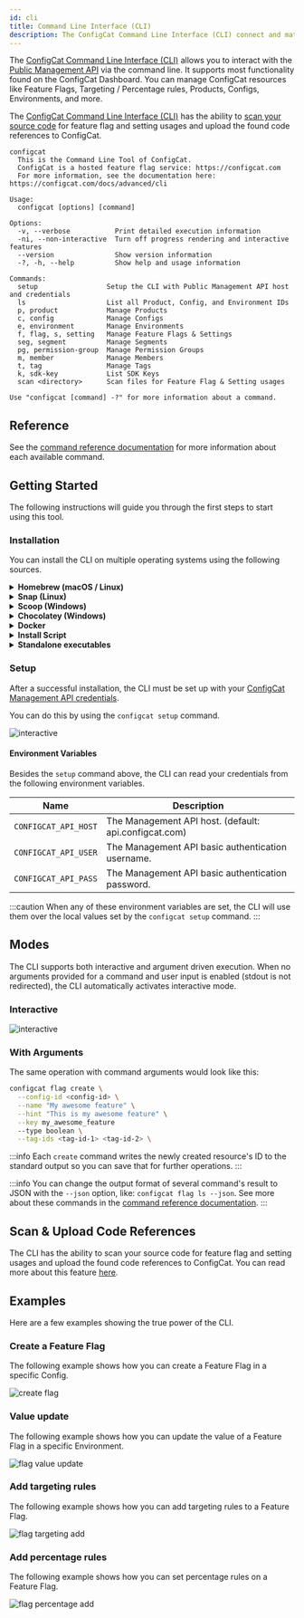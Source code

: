 ```yaml
---
id: cli
title: Command Line Interface (CLI)
description: The ConfigCat Command Line Interface (CLI) connect and match feature flags in your source code with feature flags in the Dashboard.
---
```


The <a target="_blank" href="https://github.com/configcat/cli">ConfigCat Command Line Interface (CLI)</a> allows you to interact with the [Public Management API](advanced/public-api.md) via the command line. It supports most functionality found on the ConfigCat Dashboard. You can manage ConfigCat resources like Feature Flags, Targeting / Percentage rules, Products, Configs, Environments, and more.

The <a target="_blank" href="https://github.com/configcat/cli">ConfigCat Command Line Interface (CLI)</a> has the ability to [scan your source code](/advanced/code-references/overview.md) for feature flag and setting usages and upload the found code references to ConfigCat.

```
configcat
  This is the Command Line Tool of ConfigCat.
  ConfigCat is a hosted feature flag service: https://configcat.com
  For more information, see the documentation here: https://configcat.com/docs/advanced/cli

Usage:
  configcat [options] [command]

Options:
  -v, --verbose           Print detailed execution information
  -ni, --non-interactive  Turn off progress rendering and interactive features
  --version               Show version information
  -?, -h, --help          Show help and usage information

Commands:
  setup                 Setup the CLI with Public Management API host and credentials
  ls                    List all Product, Config, and Environment IDs
  p, product            Manage Products
  c, config             Manage Configs
  e, environment        Manage Environments
  f, flag, s, setting   Manage Feature Flags & Settings
  seg, segment          Manage Segments
  pg, permission-group  Manage Permission Groups
  m, member             Manage Members
  t, tag                Manage Tags
  k, sdk-key            List SDK Keys
  scan <directory>      Scan files for Feature Flag & Setting usages

Use "configcat [command] -?" for more information about a command.
```

## Reference

See the <a target="_blank" href="https://configcat.github.io/cli/">command reference documentation</a> for more information about each available command.

## Getting Started

The following instructions will guide you through the first steps to start using this tool.

### Installation

You can install the CLI on multiple operating systems using the following sources.

<details>
  <summary><strong>Homebrew (macOS / Linux)</strong></summary>

Install the CLI with <a target="_blank" href="https://brew.sh">Homebrew</a> from <a target="_blank" href="https://github.com/configcat/homebrew-tap">ConfigCat's tap</a> by executing the following command:

```bash
brew tap configcat/tap
brew install configcat
```

</details>

<details>
  <summary><strong>Snap (Linux)</strong></summary>

Install the CLI with <a target="_blank" href="https://snapcraft.io">Snapcraft</a> by executing the following command:

```bash
sudo snap install configcat
```

</details>

<details>
  <summary><strong>Scoop (Windows)</strong></summary>

Install the CLI with <a target="_blank" href="https://scoop.sh">Scoop</a> from <a target="_blank" href="https://github.com/configcat/scoop-configcat">ConfigCat's bucket</a> by executing the following command:

```bash
scoop bucket add configcat https://github.com/configcat/scoop-configcat
scoop install configcat
```

</details>

<details>
  <summary><strong>Chocolatey (Windows)</strong></summary>

Install the CLI with <a target="_blank" href="https://chocolatey.org/">Chocolatey</a> by executing the following command:

```powershell
choco install configcat
```

</details>

<details>
  <summary><strong>Docker</strong></summary>

The CLI can be executed from a <a target="_blank" href="https://www.docker.com/">Docker</a> image.

```bash
docker pull configcat/cli
```

An example of how to scan a repository for feature flag & setting references with the docker image.

```bash
docker run --rm \
    --env CONFIGCAT_API_HOST=<API-HOST> \
    --env CONFIGCAT_API_USER=<API-USER> \
    --env CONFIGCAT_API_PASS=<API-PASSWORD> \
    -v /path/to/repository:/repository \
  configcat/cli scan "/repository" --print --config-id <CONFIG-ID>
```

</details>

<details>
  <summary><strong>Install Script</strong></summary>

On Unix platforms, you can install the CLI by executing an install script.

```bash
curl -fsSL "https://raw.githubusercontent.com/configcat/cli/main/scripts/install.sh" | bash
```

By default, the script downloads the OS specific artifact from the latest <a target="_blank" href="https://github.com/configcat/cli/releases">GitHub Release</a> with `curl` and moves it into the `/usr/local/bin` directory.

It might happen that you don't have permissions to write into `/usr/local/bin`, then you should execute the install script with `sudo`.

```bash
curl -fsSL "https://raw.githubusercontent.com/configcat/cli/main/scripts/install.sh" | sudo bash
```

The script accepts the following input parameters:

| Parameter         | Description                                      | Default value    |
| ----------------- | ------------------------------------------------ | ---------------- |
| `-d`, `--dir`     | The directory where the CLI should be installed. | `/usr/local/bin` |
| `-v`, `--version` | The desired version to install.                  | `latest`         |
| `-a`, `--arch`    | The desired architecture to install.             | `x64`            |

Available **architecture** values for Linux: `x64`, `musl-x64`, `arm`, `arm64`.

Available **architecture** values for macOS: `x64`, `arm64`.

**Script usage examples**:

_Custom installation directory_:

```bash
curl -fsSL "https://raw.githubusercontent.com/configcat/cli/main/scripts/install.sh" | bash -s -- -d=/path/to/install
```

_Install a different version_:

```bash
curl -fsSL "https://raw.githubusercontent.com/configcat/cli/main/scripts/install.sh" | bash -s -- -v=1.4.2
```

_Install with custom architecture_:

```bash
curl -fsSL "https://raw.githubusercontent.com/configcat/cli/main/scripts/install.sh" | bash -s -- -a=arm
```

</details>

<details>
  <summary><strong>Standalone executables</strong></summary>

You can download the executables directly from <a target="_blank" href="https://github.com/configcat/cli/releases">GitHub Releases</a> for your desired platform.

</details>

### Setup

After a successful installation, the CLI must be set up with your <a target="_blank" href="https://app.configcat.com/my-account/public-api-credentials">ConfigCat Management API credentials</a>.

You can do this by using the `configcat setup` command.

<img src="/docs/assets/cli/setup.gif" className="zoomable" alt="interactive" />

#### Environment Variables

Besides the `setup` command above, the CLI can read your credentials from the following environment variables.

| Name                 | Description                                           |
| -------------------- | ----------------------------------------------------- |
| `CONFIGCAT_API_HOST` | The Management API host. (default: api.configcat.com) |
| `CONFIGCAT_API_USER` | The Management API basic authentication username.     |
| `CONFIGCAT_API_PASS` | The Management API basic authentication password.     |

:::caution
When any of these environment variables are set, the CLI will use them over the local values set by the `configcat setup` command.
:::

## Modes

The CLI supports both interactive and argument driven execution. When no arguments provided for a command and user input is enabled (stdout is not redirected), the CLI automatically activates interactive mode.

### Interactive

<img src="/docs/assets/cli/teaser.gif" className="zoomable" alt="interactive" />

### With Arguments

The same operation with command arguments would look like this:

```bash
configcat flag create \
  --config-id <config-id> \
  --name "My awesome feature" \
  --hint "This is my awesome feature" \
  --key my_awesome_feature
  --type boolean \
  --tag-ids <tag-id-1> <tag-id-2> \
```

:::info
Each `create` command writes the newly created resource's ID to the standard output so you can save that for further operations.
:::

:::info
You can change the output format of several command's result to JSON with the `--json` option, like: `configcat flag ls --json`. See more about these commands in the <a target="_blank" href="https://configcat.github.io/cli/">command reference documentation</a>.
:::

## Scan & Upload Code References

The CLI has the ability to scan your source code for feature flag and setting usages and upload the found code references to ConfigCat. You can read more about this feature [here](/docs/advanced/code-references/overview).

## Examples

Here are a few examples showing the true power of the CLI.

### Create a Feature Flag

The following example shows how you can create a Feature Flag in a specific Config.

<img src="/docs/assets/cli/create-flag.gif" className="zoomable" alt="create flag" />

### Value update

The following example shows how you can update the value of a Feature Flag in a specific Environment.

<img src="/docs/assets/cli/flag-value-update.gif" className="zoomable" alt="flag value update" />

### Add targeting rules

The following example shows how you can add targeting rules to a Feature Flag.

<img src="/docs/assets/cli/flag-targeting-add.gif" className="zoomable" alt="flag targeting add" />

### Add percentage rules

The following example shows how you can set percentage rules on a Feature Flag.

<img src="/docs/assets/cli/flag-percentage-add.gif" className="zoomable" alt="flag percentage add" />
